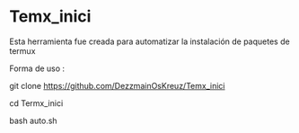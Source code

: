 # Temx_inici

Esta herramienta fue creada para automatizar la instalación de paquetes de termux

Forma de uso :

git clone https://github.com/DezzmainOsKreuz/Temx_inici

cd Termx_inici

bash auto.sh

